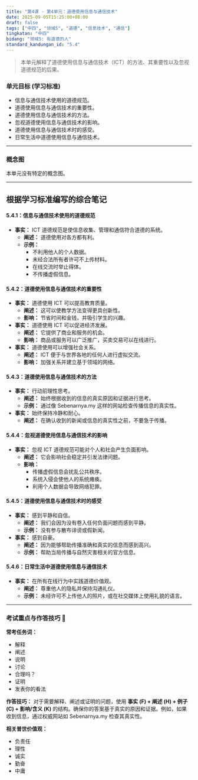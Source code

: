 ```yaml
---
title: "第4课 - 第4单元：道德使用信息与通信技术"
date: 2025-09-05T15:25:00+08:00
draft: false
tags: ["中四", "领域5", "道德", "信息技术", "通信"]
tingkatan: "中四"
bidang: "领域5: 有道德的人"
standard_kandungan_id: "5.4"
---
```


> 本单元解释了道德使用信息与通信技术（ICT）的方法、其重要性以及忽视道德规范的后果。

### 单元目标 (学习标准)
* 信息与通信技术使用的道德规范。
* 道德使用信息与通信技术的重要性。
* 道德使用信息与通信技术的方法。
* 忽视道德使用信息与通信技术的影响。
* 道德使用信息与通信技术时的感受。
* 日常生活中道德使用信息与通信技术。

---

### 概念图
本单元没有特定的概念图。

---

## 根据学习标准编写的综合笔记
#### 5.4.1：信息与通信技术使用的道德规范
* **事实：** ICT 道德规范是使信息收集、管理和通信符合道德的系统。
    * **阐述：** 道德使用对各方都有利。
    * **示例：**
        * 不利用他人的个人数据。
        * 未经合法所有者许可不上传材料。
        * 在线交流时举止得体。
        * 不传播虚假信息。

#### 5.4.2：道德使用信息与通信技术的重要性
* **事实：** 道德使用 ICT 可以提高教育质量。
    * **阐述：** 这可以使教学方法变得更具创新性。
    * **影响：** 节省时间和金钱，并吸引学生的兴趣。
* **事实：** 道德使用 ICT 可以促进经济发展。
    * **阐述：** 它提供了商业和服务的机会。
    * **影响：** 商品或服务可以广泛推广，买卖交易可以在线进行。
* **事实：** 道德使用可以增强社会关系。
    * **阐述：** ICT 便于与世界各地的任何人进行虚拟交流。
    * **影响：** 加强关系并建立基于领域的网络。

#### 5.4.3：道德使用信息与通信技术的方法
* **事实：** 行动前理性思考。
    * **阐述：** 始终根据收到的信息的真实原因和证据进行思考。
    * **示例：** 通过像 Sebenarnya.my 这样的网站检查传播信息的真实性。
* **事实：** 始终保持冷静和耐心。
    * **阐述：** 在确认收到的新闻或信息的真实性之前，不要急于传播。

#### 5.4.4：忽视道德使用信息与通信技术的影响
* **事实：** 忽视 ICT 道德规范可能对个人和社会产生负面影响。
    * **阐述：** 它会影响社会稳定并引发法律问题。
    * **影响：**
        * 传播虚假信息会扰乱公共秩序。
        * 系统入侵会使他人的系统瘫痪。
        * 利用个人数据会导致网络犯罪。

#### 5.4.5：道德使用信息与通信技术时的感受
* **事实：** 感到平静和自信。
    * **阐述：** 我们会因为没有卷入任何负面问题而感到平静。
    * **示例：** 没有参与散布诽谤或假新闻。
* **事实：** 感到自豪。
    * **阐述：** 因为能够帮助传播准确和真实的信息而感到高兴。
    * **示例：** 帮助当局传播与自然灾害相关的官方信息。

#### 5.4.6：日常生活中道德使用信息与通信技术
* **事实：** 在所有在线行为中实践道德价值观。
    * **阐述：** 尊重他人的隐私并保持沟通礼仪。
    * **示例：** 未经许可不上传他人的照片，或在社交媒体上使用礼貌的语言。

---

### 考试重点与作答技巧 📝
**常考任务词：**
* 解释
* 阐述
* 说明
* 讨论
* 合理吗？
* 证明
* 发表你的看法

**作答技巧：**
对于需要解释、阐述或证明的问题，使用 **事实 (F) + 阐述 (H) + 例子 (C) + 影响/含义 (K)** 的结构。确保你的答案基于真实的原因和证据。例如，如果收到信息，通过权威网站如 Sebenarnya.my 检查其真实性。

**相关普世价值观：**
* 负责任
* 理性
* 诚实
* 勤奋
* 中庸